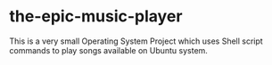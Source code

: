 # the-epic-music-player
This is a very small Operating System Project which uses Shell script commands to play songs available on Ubuntu system.
